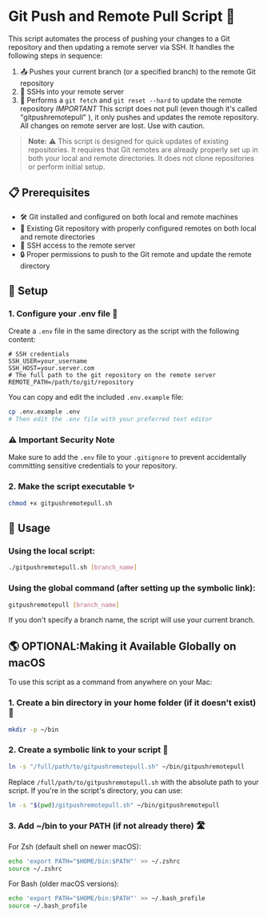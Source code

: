 # Git Push and Remote Pull Script 🚀

This script automates the process of pushing your changes to a Git repository and then updating a remote server via SSH. It handles the following steps in sequence:

1. 📤 Pushes your current branch (or a specified branch) to the remote Git repository
2. 🔐 SSHs into your remote server
3. 🔄 Performs a `git fetch` and `git reset --hard` to update the remote repository
*IMPORTANT* This script does not pull (even though it's called "gitpushremotepull" ), it only pushes and updates the remote repository. All changes on remote server are lost. Use with caution.

> **Note:** ⚠️ This script is designed for quick updates of existing repositories. It requires that Git remotes are already properly set up in both your local and remote directories. It does not clone repositories or perform initial setup.

## 📋 Prerequisites

- 🛠️ Git installed and configured on both local and remote machines
- 📁 Existing Git repository with properly configured remotes on both local and remote directories
- 🔑 SSH access to the remote server
- 🔒 Proper permissions to push to the Git remote and update the remote directory

## 🔧 Setup

### 1. Configure your .env file 📝

Create a `.env` file in the same directory as the script with the following content:

```
# SSH credentials
SSH_USER=your_username
SSH_HOST=your.server.com
# The full path to the git repository on the remote server
REMOTE_PATH=/path/to/git/repository
```

You can copy and edit the included `.env.example` file:

```bash
cp .env.example .env
# Then edit the .env file with your preferred text editor
```

### ⚠️ Important Security Note

Make sure to add the `.env` file to your `.gitignore` to prevent accidentally committing sensitive credentials to your repository.

### 2. Make the script executable ✨

```bash
chmod +x gitpushremotepull.sh
```

## 🚀 Usage

### Using the local script:

```bash
./gitpushremotepull.sh [branch_name]
```

### Using the global command (after setting up the symbolic link):

```bash
gitpushremotepull [branch_name]
```

If you don't specify a branch name, the script will use your current branch.

## 🌎 OPTIONAL:Making it Available Globally on macOS

To use this script as a command from anywhere on your Mac:

### 1. Create a bin directory in your home folder (if it doesn't exist) 📂

```bash
mkdir -p ~/bin
```

### 2. Create a symbolic link to your script 🔗

```bash
ln -s "/full/path/to/gitpushremotepull.sh" ~/bin/gitpushremotepull
```

Replace `/full/path/to/gitpushremotepull.sh` with the absolute path to your script. If you're in the script's directory, you can use:

```bash
ln -s "$(pwd)/gitpushremotepull.sh" ~/bin/gitpushremotepull
```

### 3. Add ~/bin to your PATH (if not already there) 🛣️

For Zsh (default shell on newer macOS):

```bash
echo 'export PATH="$HOME/bin:$PATH"' >> ~/.zshrc
source ~/.zshrc
```

For Bash (older macOS versions):

```bash
echo 'export PATH="$HOME/bin:$PATH"' >> ~/.bash_profile
source ~/.bash_profile
```
